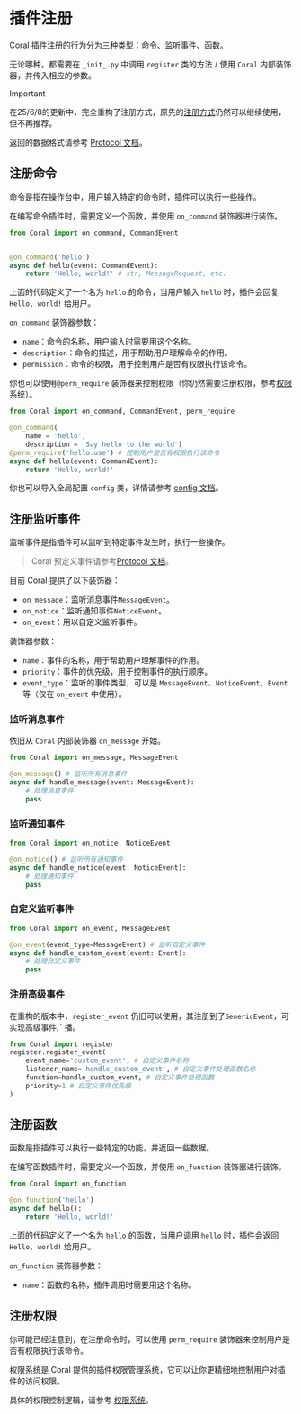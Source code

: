 # 插件注册

Coral 插件注册的行为分为三种类型：命令、监听事件、函数。

无论哪种，都需要在 `_init_.py` 中调用 `register` 类的方法 / 使用 `Coral` 内部装饰器，并传入相应的参数。

> [!important] 
> 在25/6/8的更新中，完全重构了注册方式，原先的[注册方式](PluginReg_old.md)仍然可以继续使用，但不再推荐。

返回的数据格式请参考 [Protocol 文档](Protocol.md)。

## 注册命令

命令是指在操作台中，用户输入特定的命令时，插件可以执行一些操作。

在编写命令插件时，需要定义一个函数，并使用 `on_command` 装饰器进行装饰。


```python
from Coral import on_command, CommandEvent


@on_command('hello')
async def hello(event: CommandEvent):
    return 'Hello, world!' # str, MessageRequest, etc.
```

上面的代码定义了一个名为 `hello` 的命令，当用户输入 `hello` 时，插件会回复 `Hello, world!` 给用户。

`on_command` 装饰器参数：

- `name`：命令的名称，用户输入时需要用这个名称。
- `description`：命令的描述，用于帮助用户理解命令的作用。
- `permission`：命令的权限，用于控制用户是否有权限执行该命令。
  
你也可以使用`@perm_require` 装饰器来控制权限（你仍然需要注册权限，参考[权限系统](PermSystem.md)）。

```python
from Coral import on_command, CommandEvent, perm_require

@on_command(
    name = 'hello',
    description = 'Say hello to the world')
@perm_require('hello.use') # 控制用户是否有权限执行该命令
async def hello(event: CommandEvent):
    return 'Hello, world!'
```

你也可以导入全局配置 `config` 类，详情请参考 [config 文档](UseConfig.md)。

## 注册监听事件

监听事件是指插件可以监听到特定事件发生时，执行一些操作。

> Coral 预定义事件请参考[Protocol 文档](Protocol.md)。

目前 Coral 提供了以下装饰器：

- `on_message`：监听消息事件`MessageEvent`。
- `on_notice`：监听通知事件`NoticeEvent`。
- `on_event`：用以自定义监听事件。

装饰器参数：

- `name`：事件的名称，用于帮助用户理解事件的作用。
- `priority`：事件的优先级，用于控制事件的执行顺序。
- `event_type`：监听的事件类型，可以是 `MessageEvent`、`NoticeEvent`、`Event` 等（仅在 `on_event` 中使用）。

### 监听消息事件

依旧从 `Coral` 内部装饰器 `on_message` 开始。

```python
from Coral import on_message, MessageEvent

@on_message() # 监听所有消息事件
async def handle_message(event: MessageEvent):
    # 处理消息事件
    pass
```

### 监听通知事件

```python
from Coral import on_notice, NoticeEvent

@on_notice() # 监听所有通知事件
async def handle_notice(event: NoticeEvent):
    # 处理通知事件
    pass
```

### 自定义监听事件

```python
from Coral import on_event, MessageEvent

@on_event(event_type=MessageEvent) # 监听自定义事件
async def handle_custom_event(event: Event):
    # 处理自定义事件
    pass
```


### 注册高级事件

在重构的版本中，`register_event` 仍旧可以使用，其注册到了`GenericEvent`，可实现高级事件广播。

```python
from Coral import register
register.register_event(
    event_name='custom_event', # 自定义事件名称
    listener_name='handle_custom_event', # 自定义事件处理函数名称
    function=handle_custom_event, # 自定义事件处理函数
    priority=1 # 自定义事件优先级
)
```

## 注册函数

函数是指插件可以执行一些特定的功能，并返回一些数据。

在编写函数插件时，需要定义一个函数，并使用 `on_function` 装饰器进行装饰。

```python
from Coral import on_function

@on_function('hello')
async def hello():
    return 'Hello, world!'
```

上面的代码定义了一个名为 `hello` 的函数，当用户调用 `hello` 时，插件会返回 `Hello, world!` 给用户。

`on_function` 装饰器参数：

- `name`：函数的名称，插件调用时需要用这个名称。


## 注册权限

你可能已经注意到，在注册命令时，可以使用 `perm_require` 装饰器来控制用户是否有权限执行该命令。

权限系统是 Coral 提供的插件权限管理系统，它可以让你更精细地控制用户对插件的访问权限。

具体的权限控制逻辑，请参考 [权限系统](PermSystem.md)。